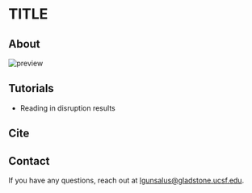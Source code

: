 # TITLE

## About

![preview](https://user-images.githubusercontent.com/11052222/167538247-e139fee4-6d1d-4f06-ad01-09e7f02bd05e.png)


## Tutorials
- Reading in disruption results

## Cite

## Contact
If you have any questions, reach out at lgunsalus@gladstone.ucsf.edu. 

